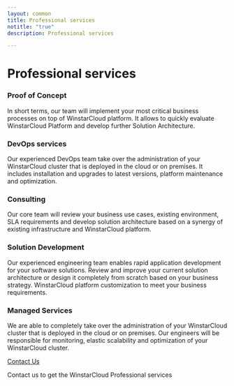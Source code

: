 ```yaml
---
layout: common
title: Professional services
notitle: "true"
description: Professional services

---
```


<h1 class="mainTitle">Professional services</h1>

<div class="service-info-blocks">
  <div class="card">
    <h3 class="title">Proof of Concept</h3>
    <p class="description">In short terms, our team will implement your most critical business processes on top of WinstarCloud platform. It allows to quickly evaluate WinstarCloud Platform and develop further Solution Architecture.</p>
  </div>

  <div class="card">
    <h3 class="title">DevOps services</h3>
    <p class="description">Our experienced DevOps team take over the administration of your WinstarCloud cluster that is deployed in the cloud or on premises. It includes installation and upgrades to latest versions, platform maintenance and optimization.</p>
  </div>

  <div class="card">
    <h3 class="title">Consulting</h3>
    <p class="description">Our core team will review your business use cases, existing environment, SLA requirements and develop solution architecture based on a synergy of existing infrastructure and WinstarCloud platform.</p>
  </div>

  <div class="card">
    <h3 class="title">Solution Development</h3>
    <p class="description">Our experienced engineering team enables rapid application development for your software solutions. Review and improve your current solution architecture or design it completely from scratch based on your business strategy. WinstarCloud platform customization to meet your business requirements.</p>
  </div>

  <div class="card">
    <h3 class="title">Managed Services</h3>
    <p class="description">We are able to completely take over the administration of your WinstarCloud cluster that is deployed in the cloud or on premises. Our engineers will be responsible for monitoring, elastic scalability and optimization of your WinstarCloud cluster.</p>
  </div>
</div>

<div class="bottom">
    <a href="/docs/contact-us/" class="contact-button">Contact Us</a>
    <p>Contact us to get the WinstarCloud Professional services</p>
</div>